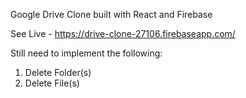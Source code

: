 Google Drive Clone built with React and Firebase

See Live - https://drive-clone-27106.firebaseapp.com/

Still need to implement the following:

1. Delete Folder(s)
2. Delete File(s)
